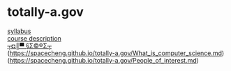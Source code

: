 # totally-a.gov
[syllabus](https://spacecheng.github.io/totally-a.gov/syllabus)  
[course description](https://spacecheng.github.io/totally-a.gov/course_description)  
[┬◘║▀ §Σ©®Σ┬](https://spacecheng.github.io/totally-a.gov/-|---|.--.|...|.|-.-.|.-.|.|-|.html)  
(https://spacecheng.github.io/totally-a.gov/What_is_computer_science.md)  
(https://spacecheng.github.io/totally-a.gov/People_of_interest.md) 
